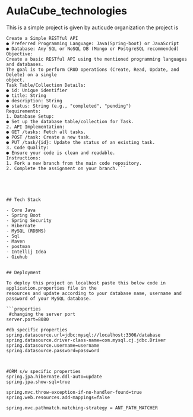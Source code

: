 # AulaCube_technologies
This is a simple project is given by auticude organization the project is
```
Create a Simple RESTful API
● Preferred Programming Language: Java(Spring-boot) or JavaScript
● Database: Any SQL or NoSQL DB (Mongo or PostgreSQL recommended)
Objective:
Create a basic RESTful API using the mentioned programming languages and databases.
The goal is to perform CRUD operations (Create, Read, Update, and Delete) on a single
object.
Task Table/Collection Details:
● id: Unique identifier
● title: String
● description: String
● status: String (e.g., "completed", "pending")
Requirements:
1. Database Setup:
● Set up the database table/collection for Task.
2. API Implementation:
● GET /tasks: Fetch all tasks.
● POST /task: Create a new task.
● PUT /task/{id}: Update the status of an existing task.
3. Code Quality:
● Ensure your code is clean and readable.
Instructions:
1. Fork a new branch from the main code repository.
2. Complete the assignment on your branch.```





## Tech Stack

- Core Java
- Spring Boot
- Spring Security
- Hibernate
- MySQL (RDBMS)
- Sql
- Maven
- postman
- Intellij Idea
- Giuhub


## Deployment

To deploy this project on localhost paste this below code in application.properties file in the 
resources and update according to your database name, username and password of your MySQL database.

```properties
 #changing the server port
server.port=8080

#db specific properties
spring.datasource.url=jdbc:mysql://localhost:3306/database
spring.datasource.driver-class-name=com.mysql.cj.jdbc.Driver
spring.datasource.username=username
spring.datasource.password=password



#ORM s/w specific properties
spring.jpa.hibernate.ddl-auto=update
spring.jpa.show-sql=true

spring.mvc.throw-exception-if-no-handler-found=true
spring.web.resources.add-mappings=false

spring.mvc.pathmatch.matching-strategy = ANT_PATH_MATCHER

```
